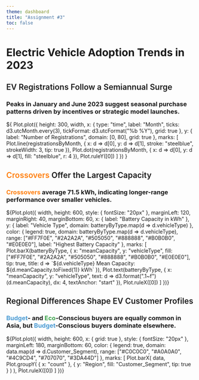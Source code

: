 ```yaml
---
theme: dashboard
title: "Assignment #3"
toc: false
---
```


<h1>Electric Vehicle Adoption Trends in 2023</h1>

<div class="grid grid-cols-2" style="height: 100%">
  <div class="card grid-colspan-2">
    <h2 style="font-weight: 600">EV Registrations Follow a Semiannual Surge</h2>
    <h3>Peaks in January and June 2023 suggest seasonal purchase patterns driven by incentives or strategic model launches.</h3>
    ${
        Plot.plot({
        height: 300,
        width,
        x: {
            type: "time",
            label: "Month",
            ticks: d3.utcMonth.every(3),
            tickFormat: d3.utcFormat("%b %Y"),
            grid: true
        },
        y: {
            label: "Number of Registrations",
            domain: [0, 80],
            grid: true
        },
        marks: [
            Plot.line(registrationsByMonth, {
            x: d => d[0],
            y: d => d[1],
            stroke: "steelblue",
            strokeWidth: 3,
            tip: true
            }),
            Plot.dot(registrationsByMonth, {
            x: d => d[0],
            y: d => d[1],
            fill: "steelblue",
            r: 4
            }),
            Plot.ruleY([0])
        ]
        })
    }
  </div>
  <div class="card">
    <h2 style="font-weight: 600"><span style="color: #FF7F0E">Crossovers</span> Offer the Largest Capacity</h2>
    <h3><span style="color: #FF7F0E">Crossovers</span> average 71.5 kWh, indicating longer-range performance over smaller vehicles.</h3>
    ${Plot.plot({
        width,
        height: 600,
  style: {
    fontSize: "20px"
  },
  marginLeft: 120,
  marginRight: 40,
  marginBottom: 60,
  x: { label: "Battery Capacity in kWh" },
  y: {
    label: "Vehicle Type",
    domain: batteryByType.map(d => d.vehicleType)
  },
  color: {
    legend: true,
    domain: batteryByType.map(d => d.vehicleType),
    range: ["#FF7F0E", "#2A2A2A", "#505050", "#888888", "#B0B0B0", "#E0E0E0"],
    label: "Highest Battery Capacity"
  },
  marks: [
    Plot.barX(batteryByType, {
      x: "meanCapacity",
      y: "vehicleType",
      fill: ["#FF7F0E", "#2A2A2A", "#505050", "#888888", "#B0B0B0", "#E0E0E0"],
      tip: true,
      title: d =>
        `${d.vehicleType}
Mean Capacity: ${d.meanCapacity.toFixed(1)} kWh`
    }),
    Plot.text(batteryByType, {
      x: "meanCapacity",
      y: "vehicleType",
      text: d => d3.format(".1~f")(d.meanCapacity),
      dx: 4,
      textAnchor: "start"
    }),
    Plot.ruleX([0])
  ]
})}
  </div>
  <div class="card">
    <h2 style="font-weight: 600">Regional Differences Shape EV Customer Profiles</h2>
    <h3><span style="color: #4C9CD4">Budget</span>- and <span style="color: #3DA44D">Eco</span>-Conscious buyers are equally common in Asia, but <span style="color: #4C9CD4">Budget</span>-Conscious buyers dominate elsewhere.</h3>
    ${Plot.plot({
        width,
        height: 600,
  x: {
    grid: true
  },
  style: {
    fontSize: "20px"
  },
  marginLeft: 180,
  marginBottom: 60,
  color: {
    legend: true,
    domain: data.map(d => d.Customer_Segment),
    range: ["#C0C0C0", "#A0A0A0", "#4C9CD4", "#707070", "#3DA44D"]
  },
  marks: [
    Plot.barX(
      data,
      Plot.groupY(
        { x: "count" },
        { y: "Region", fill: "Customer_Segment", tip: true }
      )
    ),
    Plot.ruleX([0])
  ]
})}
  </div>
</div>

```js
const data = FileAttachment("data/data.csv").csv({typed: true})
```

```js
const registrationsByMonth = d3.rollups(
  data,
  v => v.length,
  d => {
    const date = new Date(d.Date);
    return date; // new Date(date.getFullYear(), date.getMonth());
  }
).map(([date, count]) => [new Date(date), count])
.sort((a, b) => a[0] - b[0]);

const batteryByType = Array.from(
  d3.rollup(
    data,
    v => d3.mean(v, d => +d.Battery_Capacity_kWh),
    d => d.Vehicle_Type
  ),
  ([vehicleType, meanCapacity]) => ({ vehicleType, meanCapacity })
)
.sort((a, b) => d3.descending(a.meanCapacity, b.meanCapacity))
.map((d, i) => ({ ...d, index: i === 0 }));
```